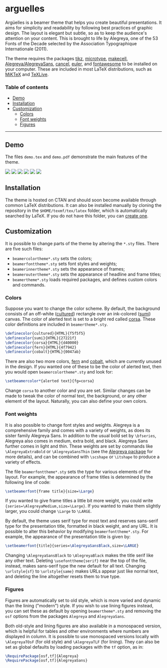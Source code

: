 # arguelles

Argüelles is a beamer theme that helps you create beautiful presentations. It aims for simplicity and readability by following best practices of graphic design. The layout is elegant but subtle, so as to keep the audience's attention on your content. This is brought to life by Alegreya, one of the 53 Fonts of the Decade selected by the Association Typographique Internationale (2011).

The theme requires the packages [tikz](https://ctan.org/pkg/pgf), [microtype](https://ctan.org/pkg/microtype), [makecell](https://ctan.org/pkg/makecell), [Alegreya/AlegreyaSans](https://ctan.org/pkg/alegreya), [cancel](https://ctan.org/pkg/cancel), [euler](https://ctan.org/pkg/euler), and [fontawesome](https://ctan.org/pkg/fontawesome) to be installed on your computer. These are included in most LaTeX distributions, such as [MiKTeX](https://ctan.org/pkg/miktex) and [TeXLive](https://ctan.org/pkg/texlive).

### Table of contents

-   [Demo](#demo)
-   [Installation](#installation)
-   [Customization](#customization)
    -   [Colors](#colors)
    -   [Font weights](#font-weights)
    -   [Figures](#figures)

* * *

## Demo

The files `demo.tex` and `demo.pdf` demonstrate the main features of the theme.

![](https://github.com/piazzai/arguelles/blob/master/demo/images/demo-1.jpg)
![](https://github.com/piazzai/arguelles/blob/master/demo/images/demo-2.jpg)
![](https://github.com/piazzai/arguelles/blob/master/demo/images/demo-3.jpg)
![](https://github.com/piazzai/arguelles/blob/master/demo/images/demo-4.jpg)
![](https://github.com/piazzai/arguelles/blob/master/demo/images/demo-5.jpg)
![](https://github.com/piazzai/arguelles/blob/master/demo/images/demo-6.jpg)

## Installation

The theme is hosted on CTAN and should soon become available through common LaTeX distributions. It can also be installed manually by cloning the repository in the `$HOME/texmf/tex/latex` folder, which is automatically searched by LaTeX. If you do not have this folder, you can [create one](https://www.ias.edu/math/computing/faq/local-latex-style-files).

## Customization

It is possible to change parts of the theme by altering the `*.sty` files. There are five such files:

-   `beamercolortheme*.sty` sets the colors;
-   `beamerfonttheme*.sty` sets font styles and weights;
-   `beamerinnertheme*.sty` sets the appearance of frames;
-   `beameroutertheme*.sty` sets the appearance of headline and frame titles;
-   `beamertheme*.sty` loads required packages, and defines custom colors and commands.

### Colors

Suppose you want to change the color scheme. By default, the background consists of an off-white ([cultured](https://encycolorpedia.com/f5f5f5)) rectangle over an ink-colored ([sumi](https://encycolorpedia.com/27221f)) canvas. The color of alerted text is set to a bright red called [corsa](https://encycolorpedia.com/d40000). These color definitions are included in `beamertheme*.sty`.

```tex
\definecolor{cultured}{HTML}{f5f5f5}
\definecolor{sumi}{HTML}{27221f}
\definecolor{corsa}{HTML}{d40000}
\definecolor{fern}{HTML}{4f7942}
\definecolor{cobalt}{HTML}{0047ab}
```

There are also two more colors, [fern](https://encycolorpedia.com/4f7942) and [cobalt](https://encycolorpedia.com/0047ab), which are currently unused in the design. If you wanted one of these to be the color of alerted text, then you would open `beamercolortheme*.sty` and look for:

```tex
\setbeamercolor*{alerted text}{fg=corsa}
```

Change `corsa` to another color and you are set. Similar changes can be made to tweak the color of normal text, the background, or any other element of the layout. Naturally, you can also define your own colors.

### Font weights

It is also possible to change font styles and weights. Alegreya is a comprehensive family and comes with a variety of weights, as does its sister family Alegreya Sans. In addition to the usual bold set by `\bfseries`, Alegreya also comes in medium, extra bold, and black. Alegreya Sans further comes in light and thin. These weights are set by commands like `\AlegreyaExtraBold` or `\AlegreyaSansThin` (see the [Alegreya package](https://www.ctan.org/pkg/alegreya) for more details), and can be combined with `\scshape` or `\itshape` to produce a variety of effects.

The file `beamerfonttheme*.sty` sets the type for various elements of the layout. For example, the appearance of frame titles is determined by the following line of code:

```tex
\setbeamerfont{frame title}{size=\Large}
```

If you wanted to give frame titles a little bit more weight, you could write `{series=\AlegreyaMedium,size=\Large}`. If you wanted to make them slightly larger, you could change `\Large` to `\LARGE`.

By default, the theme uses serif type for most text and reserves sans-serif type for the presentation title, formatted in black weight, and any URL. It is possible to alter this behavior by modifying `beamerfonttheme*.sty`. For example, the appearance of the presentation title is given by:

```tex
\setbeamerfont{title}{series=\AlegreyaSansBlack,size=\LARGE}
```

Changing `\AlegreyaSansBlack` to `\AlegreyaBlack` makes the title serif like any other text. Deleting `\usefonttheme{serif}` near the top of the file, instead, makes sans-serif type the new default for all text. Changing `\urlstyle{sf}` to `\urlstyle{same}` makes URLs appear just like normal text, and deleting the line altogether resets them to true type.

### Figures

Figures are automatically set to old style, which is more varied and dynamic than the lining ("modern") style. If you wish to use lining figures instead, you can set these as default by opening `beamertheme*.sty` and removing the `osf` options from the packages `Alegreya` and `AlegreyaSans`.

Both old-style and lining figures are also available in a monospaced version, which is helpful for tables and other environments where numbers are displayed in column. It is possible to use monospaced versions locally with `\AlegreyaTOsF` (for old style) and `\AlegreyaTLF` (for lining). They can also be set as global defaults by loading packages with the `tf` option, as in:

```tex
\RequirePackage[osf,tf]{Alegreya}
\RequirePackage[osf,tf]{AlegreyaSans}
```
